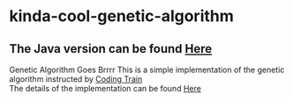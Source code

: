 # kinda-cool-genetic-algorithm
## The Java version can be found [Here](https://github.com/hoangkimkhai/genetic-algorithm-java) 
Genetic Algorithm Goes Brrrr
This is a simple implementation of the genetic algorithm instructed by [Coding Train](https://www.youtube.com/user/shiffman) <br>
The details of the implementation can be found [Here](https://www.youtube.com/watch?v=9zfeTw-uFCw&list=PLRqwX-V7Uu6bJM3VgzjNV5YxVxUwzALHV) 

